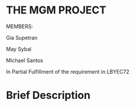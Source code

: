 # THE MGM PROJECT

MEMBERS:

Gia Supetran 

May Sybal

Michael Santos 

In Partial Fulfillment of 
the requirement in 
LBYEC72

# Brief Description
